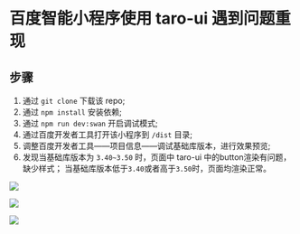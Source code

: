 # 百度智能小程序使用 taro-ui 遇到问题重现


## 步骤

1. 通过 `git clone` 下载该 repo;
2. 通过 `npm install` 安装依赖;
3. 通过 `npm run dev:swan` 开启调试模式;
4. 通过百度开发者工具打开该小程序到 `/dist` 目录;
5. 调整百度开发者工具——项目信息——调试基础库版本，进行效果预览;
6. 发现当基础库版本为 `3.40~3.50` 时，页面中 taro-ui 中的button渲染有问题， 缺少样式；
当基础库版本低于`3.40`或者高于`3.50`时，页面均渲染正常。

![](https://img03.sogoucdn.com/app/a/100520146/e8d055bdaae723d2ce4f5eaf913901e0)



![](https://img02.sogoucdn.com/app/a/100520146/50e08e0388b4dd4027b969de2a92a788)


![](https://img04.sogoucdn.com/app/a/100520146/2a93dee231505ec0e0bf84c4603e4704)


